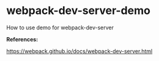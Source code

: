 # webpack-dev-server-demo
How to use demo for webpack-dev-server


**References:**

https://webpack.github.io/docs/webpack-dev-server.html
